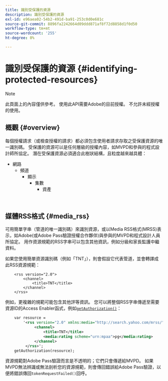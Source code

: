 ```yaml
---
title: 識別受保護的資源
description: 識別受保護的資源
exl-id: e96aea02-54b2-491d-ba91-253c0d0e681c
source-git-commit: 8896fa2242664d09ddd871af8f72d8858d1f0d50
workflow-type: tm+mt
source-wordcount: '255'
ht-degree: 0%

---
```


# 識別受保護的資源 {#identifying-protected-resources}

>[!NOTE]
>
>此頁面上的內容僅供參考。 使用此API需要Adobe的目前授權。 不允許未經授權的使用。

## 概觀 {#overview}

每個授權請求（或檢查授權的請求）都必須包含使用者請求存取之受保護資源的唯一識別碼。 受保護的資源可以是任何層級的授權內容，如MVPD和參與的程式設計師所協定。 潛在受保護資源必須適合此樹狀結構，且粒度越來越具體：

- 網路
   - 頻道
      - 顯示
         - 集數
            - 資產

</br>

## 媒體RSS格式 {#media_rss}

可用簡單字串（管道的唯一識別碼）來識別資源，或以Media RSS格式(MRSS)表示，如Adobe(或Adobe Pass驗證授權合作夥伴)與參與的MVPD和程式設計人員所協定。 用作資源規範的RSS字串可以包含其他資訊，例如分級和家長監護中繼資料。


如果您使用簡單資源識別碼（例如「TNT」），則會假設它代表管道，並會轉譯成此RSS資源規範：

```RSS
    <rss version="2.0"> 
        <channel>
            <title>TNT</title>
        </channel>
    </rss>
```


例如，更複雜的規範可能包含其他評等資訊。 您可以將整個RSS字串傳遞至需要資源ID的Access Enabler函式，例如[`getAuthorization()`](/help/authentication/rest-api-reference.md)：

```rss
    var resource = 
        '<rss version="2.0" xmlns:media="http://search.yahoo.com/mrss/"> 
             <channel>
                 <title>TNT</title>
                 <media:rating scheme="urn:mpaa">pg</media:rating>
             </channel>
         </rss>'; 
    getAuthorization(resource);
```

資源規範對Adobe Pass驗證而言是不透明的；它們只會傳遞給MVPD。 如果MVPD無法辨識或無法剖析您的資源規範，則會傳回錯誤給Adobe Pass驗證，以便將錯誤傳回`tokenRequestFailed()`回呼。

<!--
## Related Information {#related}

-  User Metadata
-  Preflight Authorization
-->

